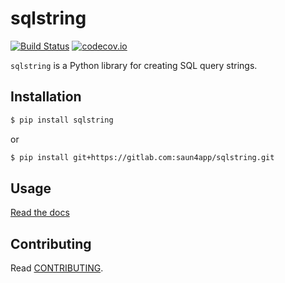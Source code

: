 # sqlstring

[![Build Status](https://travis-ci.org/saun4app/sqlstring.svg?branch=master)](https://travis-ci.org/saun4app/sqlstring)
[![codecov.io](https://codecov.io/github/hbetts/orbitalpy/coverage.svg?branch=master)](https://codecov.io/github/saun4app/sqlstring?branch=master)

`sqlstring` is a Python library for creating SQL query strings.

## Installation


```bash
$ pip install sqlstring
```

or

```bash
$ pip install git+https://gitlab.com:saun4app/sqlstring.git
```

## Usage

[Read the docs](https://sqlstring.readthedocs.org/)

## Contributing

Read [CONTRIBUTING](CONTRIBUTING.md).
